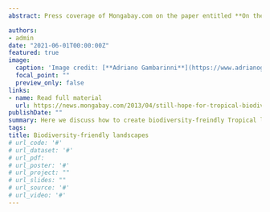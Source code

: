 ```yaml
---
abstract: Press coverage of Mongabay.com on the paper entitled **On the hope for biodiversity friendly Tropical landscapes**, published on Trends in Eology and Evolution where we discus the features of managed landscapes that can enhance biodiversity conservation, delivery of ecosytem services and the role of ecological restoration to make working landscapes functional.

authors:
- admin
date: "2021-06-01T00:00:00Z"
featured: true
image:
  caption: 'Image credit: [**Adriano Gambarinni**](https://www.adrianogambarini.com/)'
  focal_point: ""
  preview_only: false
links:
- name: Read full material
  url: https://news.mongabay.com/2013/04/still-hope-for-tropical-biodiversity-in-human-modified-landscapes/
publishDate: ""
summary: Here we discuss how to create biodiversity-freindly Tropical landscapes
tags:
title: Biodiversity-friendly landscapes
# url_code: '#'
# url_dataset: '#'
# url_pdf: 
# url_poster: '#'
# url_project: ""
# url_slides: ""
# url_source: '#'
# url_video: '#'
---
```



